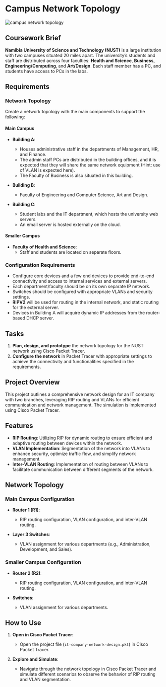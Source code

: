 # Campus Network Topology

![campus network topology](https://github.com/ThomasShikalepo/campus-network-topology/assets/137569260/71147f61-0bd4-4a8b-853d-27423863f3f3)

## Coursework Brief
**Namibia University of Science and Technology (NUST)** is a large institution with two campuses situated 20 miles apart. The university’s students and staff are distributed across four faculties: **Health and Science**, **Business**, **Engineering/Computing**, and **Art/Design**. Each staff member has a PC, and students have access to PCs in the labs.

## Requirements

### Network Topology
Create a network topology with the main components to support the following:

#### Main Campus
- **Building A**: 
  - Houses administrative staff in the departments of Management, HR, and Finance. 
  - The admin staff PCs are distributed in the building offices, and it is expected that they will share the same network equipment (Hint: use of VLAN is expected here).
  - The Faculty of Business is also situated in this building.

- **Building B**: 
  - Faculty of Engineering and Computer Science, Art and Design.

- **Building C**: 
  - Student labs and the IT department, which hosts the university web servers.
  - An email server is hosted externally on the cloud.

#### Smaller Campus
- **Faculty of Health and Science**: 
  - Staff and students are located on separate floors.

### Configuration Requirements
- Configure core devices and a few end devices to provide end-to-end connectivity and access to internal services and external servers.
- Each department/faculty should be on its own separate IP network.
- Switches should be configured with appropriate VLANs and security settings.
- **RIPV2** will be used for routing in the internal network, and static routing for the external server.
- Devices in Building A will acquire dynamic IP addresses from the router-based DHCP server.

## Tasks
1. **Plan, design, and prototype** the network topology for the NUST network using Cisco Packet Tracer.
2. **Configure the network** in Packet Tracer with appropriate settings to achieve the connectivity and functionalities specified in the requirements.

## Project Overview
This project outlines a comprehensive network design for an IT company with two branches, leveraging RIP routing and VLANs for efficient communication and network management. The simulation is implemented using Cisco Packet Tracer.

## Features
- **RIP Routing**: Utilizing RIP for dynamic routing to ensure efficient and adaptive routing between devices within the network.
- **VLAN Implementation**: Segmentation of the network into VLANs to enhance security, optimize traffic flow, and simplify network management.
- **Inter-VLAN Routing**: Implementation of routing between VLANs to facilitate communication between different segments of the network.

## Network Topology
### Main Campus Configuration
- **Router 1 (R1)**: 
  - RIP routing configuration, VLAN configuration, and inter-VLAN routing.
  
- **Layer 3 Switches**: 
  - VLAN assignment for various departments (e.g., Administration, Development, and Sales).

### Smaller Campus Configuration
- **Router 2 (R2)**: 
  - RIP routing configuration, VLAN configuration, and inter-VLAN routing.
  
- **Switches**: 
  - VLAN assignment for various departments.

## How to Use
1. **Open in Cisco Packet Tracer**: 
   - Open the project file (`it-company-network-design.pkt`) in Cisco Packet Tracer.
  
2. **Explore and Simulate**: 
   - Navigate through the network topology in Cisco Packet Tracer and simulate different scenarios to observe the behavior of RIP routing and VLAN segmentation.
